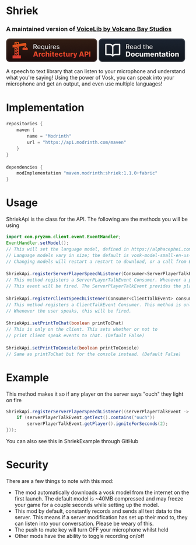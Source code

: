 # Shriek
### A maintained version of [VoiceLib by Volcano Bay Studios](https://modrinth.com/mod/voicelib)

[![Requires Architectury API](https://raw.githubusercontent.com/intergrav/devins-badges/refs/heads/v3/assets/cozy/requires/architectury-api_64h.png 'Architectury API')](https://modrinth.com/mod/architectury-api) 
[![Check The Documentation](https://raw.githubusercontent.com/intergrav/devins-badges/refs/heads/v3/assets/cozy/documentation/ghpages_64h.png 'Check The Documentation')](https://github.com/Pryzmm/Shriek/wiki)

A speech to text library that can listen to your microphone and understand what you're saying! Using the power of Vosk, you can speak into your microphone and get an output, and even use multiple languages!

# Implementation

```java
repositories {
    maven {
        name = "Modrinth"
        url = "https://api.modrinth.com/maven"
    }
}

dependencies {
    modImplementation "maven.modrinth:shriek:1.1.0+fabric"
}
```

# Usage

ShriekApi is the class for the API.
The following are the methods you will be using
```java
import com.pryzmm.client.event.EventHandler;
EventHandler.setModel();
// This will set the language model, defined in https://alphacephei.com/vosk/models
// Language models vary in size; the default is vosk-model-small-en-us-0.15, which is ~40 MB compressed, while others like vosk-model-ru-0.10 are ~2.5GB compressed
// Changing models will restart a restart to download, or a call from EventHandler.getOrCreatePath();

ShriekApi.registerServerPlayerSpeechListener(Consumer<ServerPlayerTalkEvent> consumer)
// This method registers a ServerPLayerTalkEvent Consumer. Whenever a player speaks,
// This event will be fired. The ServerPlayerTalkEvent provides the player, and a string of what they said.

ShriekApi.registerClientSpeechListener(Consumer<ClientTalkEvent> consumer)
// This method registers a ClientTalkEvent Consumer. This method is only fired on the client.
// Whenever the user speaks, this will be fired.

ShriekApi.setPrintToChat(boolean printToChat)
// This is only on the client. This sets whether or not to 
// print client speak events to chat. (Default False)

ShriekApi.setPrintToConsole(boolean printToConsole)
// Same as printToChat but for the console instead. (Default False)
```

# Example
This method makes it so if any player on the server says "ouch" they light on fire
```java
ShriekApi.registerServerPlayerSpeechListener((serverPlayerTalkEvent -> {
    if (serverPlayerTalkEvent.getText().contains("ouch"))
        serverPlayerTalkEvent.getPlayer().igniteForSeconds(2);
}));
```
You can also see this in ShriekExample through GitHub

# Security

There are a few things to note with this mod:
- The mod automatically downloads a vosk model from the internet on the first launch. The default model is ~40MB compressed and may freeze your game for a couple seconds while setting up the model.
- This mod by default, constantly records and sends all text data to the server. This means if a server modification has set up their mod to, they can listen into your conversation. Please be weary of this.
- The push to mute key will turn OFF your microphone whilst held
- Other mods have the ability to toggle recording on/off
